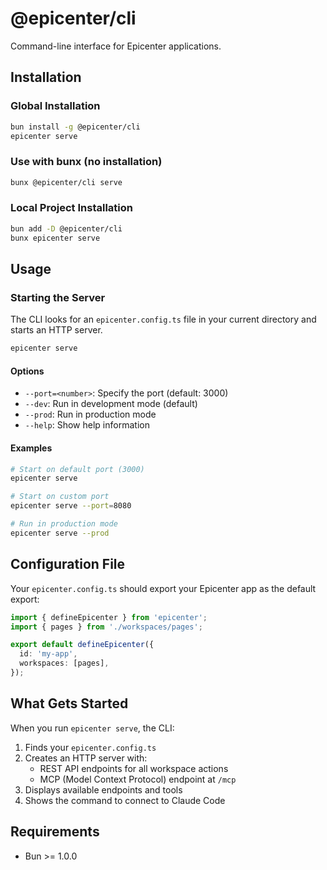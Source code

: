 # @epicenter/cli

Command-line interface for Epicenter applications.

## Installation

### Global Installation

```bash
bun install -g @epicenter/cli
epicenter serve
```

### Use with bunx (no installation)

```bash
bunx @epicenter/cli serve
```

### Local Project Installation

```bash
bun add -D @epicenter/cli
bunx epicenter serve
```

## Usage

### Starting the Server

The CLI looks for an `epicenter.config.ts` file in your current directory and starts an HTTP server.

```bash
epicenter serve
```

#### Options

- `--port=<number>`: Specify the port (default: 3000)
- `--dev`: Run in development mode (default)
- `--prod`: Run in production mode
- `--help`: Show help information

#### Examples

```bash
# Start on default port (3000)
epicenter serve

# Start on custom port
epicenter serve --port=8080

# Run in production mode
epicenter serve --prod
```

## Configuration File

Your `epicenter.config.ts` should export your Epicenter app as the default export:

```typescript
import { defineEpicenter } from 'epicenter';
import { pages } from './workspaces/pages';

export default defineEpicenter({
  id: 'my-app',
  workspaces: [pages],
});
```

## What Gets Started

When you run `epicenter serve`, the CLI:

1. Finds your `epicenter.config.ts`
2. Creates an HTTP server with:
   - REST API endpoints for all workspace actions
   - MCP (Model Context Protocol) endpoint at `/mcp`
3. Displays available endpoints and tools
4. Shows the command to connect to Claude Code

## Requirements

- Bun >= 1.0.0
